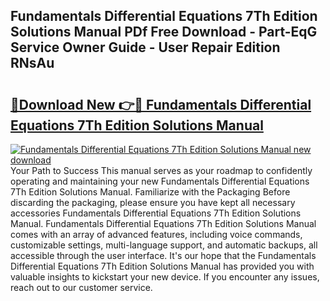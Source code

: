 ## Fundamentals Differential Equations 7Th Edition Solutions Manual PDf Free Download - Part-EqG Service Owner Guide - User Repair Edition RNsAu

# <h2><a href="http://bc70988.oget.top/?id=Fundamentals+Differential+Equations+7Th+Edition+Solutions+Manual">🔗Download New 👉🔴 Fundamentals Differential Equations 7Th Edition Solutions Manual</a></h2>

[![Fundamentals Differential Equations 7Th Edition Solutions Manual new download](https://i.imgur.com/5g1atiW.png)](http://bc70988.oget.top/?id=Fundamentals+Differential+Equations+7Th+Edition+Solutions+Manual)
Your Path to Success This manual serves as your roadmap to confidently operating and maintaining your new Fundamentals Differential Equations 7Th Edition Solutions Manual. Familiarize with the Packaging Before discarding the packaging, please ensure you have kept all necessary accessories Fundamentals Differential Equations 7Th Edition Solutions Manual. Fundamentals Differential Equations 7Th Edition Solutions Manual comes with an array of advanced features, including voice commands, customizable settings, multi-language support, and automatic backups, all accessible through the user interface. It's our hope that the Fundamentals Differential Equations 7Th Edition Solutions Manual has provided you with valuable insights to kickstart your new device. If you encounter any issues, reach out to our customer service.
